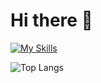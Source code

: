# Hi there 👋 
[![My Skills](https://skillicons.dev/icons?i=java,cpp,html,css,js,bootstrap)](https://skillicons.dev)

![Top Langs](https://github-readme-stats.vercel.app/api/top-langs/?username=indiedv&layout=compact&langs_count=5)
